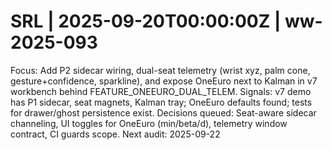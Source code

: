 # SRL | 2025-09-20T00:00:00Z | ww-2025-093

Focus: Add P2 sidecar wiring, dual-seat telemetry (wrist xyz, palm cone, gesture+confidence, sparkline), and expose OneEuro next to Kalman in v7 workbench behind FEATURE_ONEEURO_DUAL_TELEM.
Signals: v7 demo has P1 sidecar, seat magnets, Kalman tray; OneEuro defaults found; tests for drawer/ghost persistence exist.
Decisions queued: Seat-aware sidecar channeling, UI toggles for OneEuro (min/beta/d), telemetry window contract, CI guards scope.
Next audit: 2025-09-22
